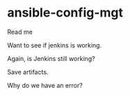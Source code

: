 # ansible-config-mgt
Read me

Want to see if jenkins is working.

Again, is Jenkins still working?

Save artifacts.

Why do we have an error?

